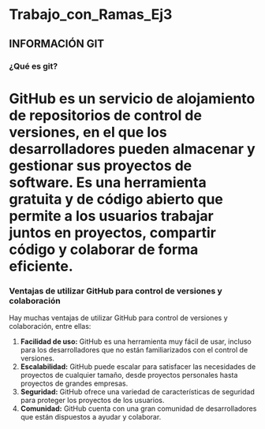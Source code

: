 # Trabajo_con_Ramas_Ej3
## INFORMACIÓN GIT
### ¿Qué es git?
# GitHub es un servicio de alojamiento de repositorios de control de versiones, en el que los desarrolladores pueden almacenar y gestionar sus proyectos de software. Es una herramienta gratuita y de código abierto que permite a los usuarios trabajar juntos en proyectos, compartir código y colaborar de forma eficiente.
### Ventajas de utilizar GitHub para control de versiones y colaboración
Hay muchas ventajas de utilizar GitHub para control de versiones y colaboración, entre ellas:
1. **Facilidad de uso:** GitHub es una herramienta muy fácil de usar, incluso para los desarrolladores que no están familiarizados con el control de versiones.
2. **Escalabilidad:** GitHub puede escalar para satisfacer las necesidades de proyectos de cualquier tamaño, desde proyectos personales hasta proyectos de grandes empresas.
3. **Seguridad:** GitHub ofrece una variedad de características de seguridad para proteger los proyectos de los usuarios.
4. **Comunidad:** GitHub cuenta con una gran comunidad de desarrolladores que están dispuestos a ayudar y colaborar.
